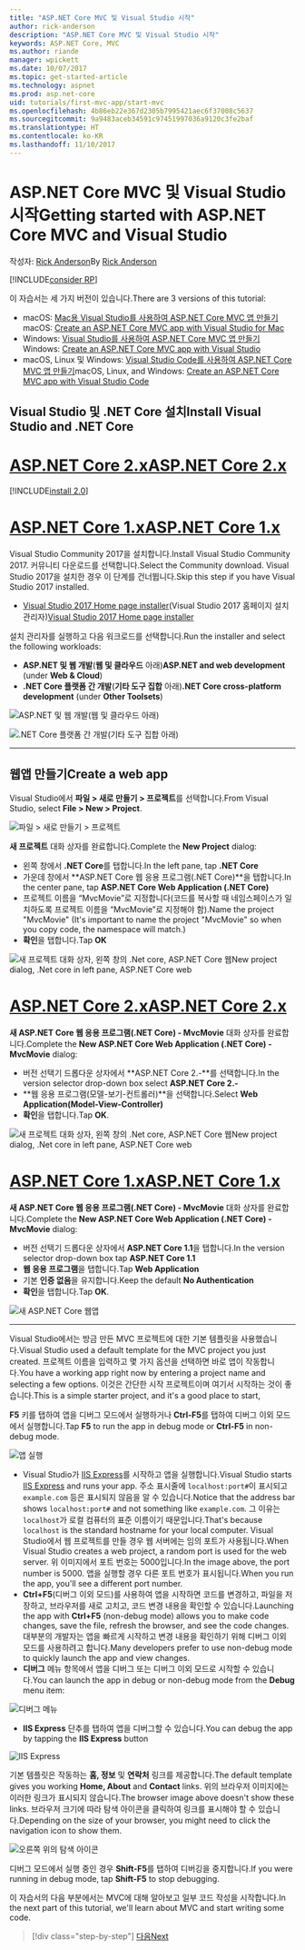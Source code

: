```yaml
---
title: "ASP.NET Core MVC 및 Visual Studio 시작"
author: rick-anderson
description: "ASP.NET Core MVC 및 Visual Studio 시작"
keywords: ASP.NET Core, MVC
ms.author: riande
manager: wpickett
ms.date: 10/07/2017
ms.topic: get-started-article
ms.technology: aspnet
ms.prod: asp.net-core
uid: tutorials/first-mvc-app/start-mvc
ms.openlocfilehash: 4b86eb22e367d2305b7995421aec6f37008c5637
ms.sourcegitcommit: 9a9483aceb34591c97451997036a9120c3fe2baf
ms.translationtype: HT
ms.contentlocale: ko-KR
ms.lasthandoff: 11/10/2017
---
```

# <a name="getting-started-with-aspnet-core-mvc-and-visual-studio"></a><span data-ttu-id="164d0-104">ASP.NET Core MVC 및 Visual Studio 시작</span><span class="sxs-lookup"><span data-stu-id="164d0-104">Getting started with ASP.NET Core MVC and Visual Studio</span></span>

<span data-ttu-id="164d0-105">작성자: [Rick Anderson](https://twitter.com/RickAndMSFT)</span><span class="sxs-lookup"><span data-stu-id="164d0-105">By [Rick Anderson](https://twitter.com/RickAndMSFT)</span></span>

[!INCLUDE[consider RP](../../includes/razor.md)]

<span data-ttu-id="164d0-106">이 자습서는 세 가지 버전이 있습니다.</span><span class="sxs-lookup"><span data-stu-id="164d0-106">There are 3 versions of this tutorial:</span></span>

* <span data-ttu-id="164d0-107">macOS: [Mac용 Visual Studio를 사용하여 ASP.NET Core MVC 앱 만들기](xref:tutorials/first-mvc-app-mac/start-mvc)</span><span class="sxs-lookup"><span data-stu-id="164d0-107">macOS: [Create an ASP.NET Core MVC app with Visual Studio for Mac](xref:tutorials/first-mvc-app-mac/start-mvc)</span></span>
* <span data-ttu-id="164d0-108">Windows: [Visual Studio를 사용하여 ASP.NET Core MVC 앱 만들기](xref:tutorials/first-mvc-app/start-mvc)</span><span class="sxs-lookup"><span data-stu-id="164d0-108">Windows: [Create an ASP.NET Core MVC app with Visual Studio](xref:tutorials/first-mvc-app/start-mvc)</span></span>
* <span data-ttu-id="164d0-109">macOS, Linux 및 Windows: [Visual Studio Code를 사용하여 ASP.NET Core MVC 앱 만들기](xref:tutorials/first-mvc-app-xplat/start-mvc)</span><span class="sxs-lookup"><span data-stu-id="164d0-109">macOS, Linux, and Windows: [Create an ASP.NET Core MVC app with Visual Studio Code](xref:tutorials/first-mvc-app-xplat/start-mvc)</span></span>

## <a name="install-visual-studio-and-net-core"></a><span data-ttu-id="164d0-110">Visual Studio 및 .NET Core 설치</span><span class="sxs-lookup"><span data-stu-id="164d0-110">Install Visual Studio and .NET Core</span></span>

# <a name="aspnet-core-2xtabaspnetcore2x"></a>[<span data-ttu-id="164d0-111">ASP.NET Core 2.x</span><span class="sxs-lookup"><span data-stu-id="164d0-111">ASP.NET Core 2.x</span></span>](#tab/aspnetcore2x)

[!INCLUDE[install 2.0](../../includes/install2.0.md)]

# <a name="aspnet-core-1xtabaspnetcore1x"></a>[<span data-ttu-id="164d0-112">ASP.NET Core 1.x</span><span class="sxs-lookup"><span data-stu-id="164d0-112">ASP.NET Core 1.x</span></span>](#tab/aspnetcore1x)

<span data-ttu-id="164d0-113">Visual Studio Community 2017을 설치합니다.</span><span class="sxs-lookup"><span data-stu-id="164d0-113">Install Visual Studio Community 2017.</span></span> <span data-ttu-id="164d0-114">커뮤니티 다운로드를 선택합니다.</span><span class="sxs-lookup"><span data-stu-id="164d0-114">Select the Community download.</span></span> <span data-ttu-id="164d0-115">Visual Studio 2017을 설치한 경우 이 단계를 건너뜁니다.</span><span class="sxs-lookup"><span data-stu-id="164d0-115">Skip this step if you have Visual Studio 2017 installed.</span></span>

* <span data-ttu-id="164d0-116">[Visual Studio 2017 Home page installer](https://www.visualstudio.com/)(Visual Studio 2017 홈페이지 설치 관리자)</span><span class="sxs-lookup"><span data-stu-id="164d0-116">[Visual Studio 2017 Home page installer](https://www.visualstudio.com/)</span></span>

<span data-ttu-id="164d0-117">설치 관리자를 실행하고 다음 워크로드를 선택합니다.</span><span class="sxs-lookup"><span data-stu-id="164d0-117">Run the installer and select the following workloads:</span></span>

* <span data-ttu-id="164d0-118">**ASP.NET 및 웹 개발**(**웹 및 클라우드** 아래)</span><span class="sxs-lookup"><span data-stu-id="164d0-118">**ASP.NET and web development** (under **Web & Cloud**)</span></span>
* <span data-ttu-id="164d0-119">**.NET Core 플랫폼 간 개발**(**기타 도구 집합** 아래)</span><span class="sxs-lookup"><span data-stu-id="164d0-119">**.NET Core cross-platform development** (under **Other Toolsets**)</span></span>

![**ASP.NET 및 웹 개발**(**웹 및 클라우드** 아래)](start-mvc/_static/web_workload.png)

![**.NET Core 플랫폼 간 개발**(**기타 도구 집합** 아래)](start-mvc/_static/x_plat_wl.png)

---

## <a name="create-a-web-app"></a><span data-ttu-id="164d0-122">웹앱 만들기</span><span class="sxs-lookup"><span data-stu-id="164d0-122">Create a web app</span></span>

<span data-ttu-id="164d0-123">Visual Studio에서 **파일 > 새로 만들기 > 프로젝트**를 선택합니다.</span><span class="sxs-lookup"><span data-stu-id="164d0-123">From Visual Studio, select  **File > New > Project**.</span></span>

![파일 > 새로 만들기 > 프로젝트](start-mvc/_static/alt_new_project.png)

<span data-ttu-id="164d0-125">**새 프로젝트** 대화 상자를 완료합니다.</span><span class="sxs-lookup"><span data-stu-id="164d0-125">Complete the **New Project** dialog:</span></span>

* <span data-ttu-id="164d0-126">왼쪽 창에서 **.NET Core**를 탭합니다.</span><span class="sxs-lookup"><span data-stu-id="164d0-126">In the left pane, tap **.NET Core**</span></span>
* <span data-ttu-id="164d0-127">가운데 창에서 **ASP.NET Core 웹 응용 프로그램(.NET Core)**을 탭합니다.</span><span class="sxs-lookup"><span data-stu-id="164d0-127">In the center pane, tap **ASP.NET Core Web Application (.NET Core)**</span></span>
* <span data-ttu-id="164d0-128">프로젝트 이름을 “MvcMovie”로 지정합니다(코드를 복사할 때 네임스페이스가 일치하도록 프로젝트 이름을 “MvcMovie”로 지정해야 함).</span><span class="sxs-lookup"><span data-stu-id="164d0-128">Name the project "MvcMovie" (It's important to name the project "MvcMovie" so when you copy code, the namespace will match.)</span></span>
* <span data-ttu-id="164d0-129">**확인**을 탭합니다.</span><span class="sxs-lookup"><span data-stu-id="164d0-129">Tap **OK**</span></span>

![<span data-ttu-id="164d0-130">새 프로젝트 대화 상자, 왼쪽 창의 .Net core, ASP.NET Core 웹</span><span class="sxs-lookup"><span data-stu-id="164d0-130">New project dialog, .Net core in left pane, ASP.NET Core web</span></span> ](start-mvc/_static/new_project2.png)


# <a name="aspnet-core-2xtabaspnetcore2x"></a>[<span data-ttu-id="164d0-131">ASP.NET Core 2.x</span><span class="sxs-lookup"><span data-stu-id="164d0-131">ASP.NET Core 2.x</span></span>](#tab/aspnetcore2x)

<span data-ttu-id="164d0-132">**새 ASP.NET Core 웹 응용 프로그램(.NET Core) - MvcMovie** 대화 상자를 완료합니다.</span><span class="sxs-lookup"><span data-stu-id="164d0-132">Complete the **New ASP.NET Core Web Application (.NET Core) - MvcMovie** dialog:</span></span>

* <span data-ttu-id="164d0-133">버전 선택기 드롭다운 상자에서 **ASP.NET Core 2.-**를 선택합니다.</span><span class="sxs-lookup"><span data-stu-id="164d0-133">In the version selector drop-down box select **ASP.NET Core 2.-**</span></span>
* <span data-ttu-id="164d0-134">**웹 응용 프로그램(모델-보기-컨트롤러)**을 선택합니다.</span><span class="sxs-lookup"><span data-stu-id="164d0-134">Select **Web Application(Model-View-Controller)**</span></span>
* <span data-ttu-id="164d0-135">**확인**을 탭합니다.</span><span class="sxs-lookup"><span data-stu-id="164d0-135">Tap **OK**.</span></span>

![<span data-ttu-id="164d0-136">새 프로젝트 대화 상자, 왼쪽 창의 .Net core, ASP.NET Core 웹</span><span class="sxs-lookup"><span data-stu-id="164d0-136">New project dialog, .Net core in left pane, ASP.NET Core web</span></span> ](start-mvc/_static/new_project22.png)

# <a name="aspnet-core-1xtabaspnetcore1x"></a>[<span data-ttu-id="164d0-137">ASP.NET Core 1.x</span><span class="sxs-lookup"><span data-stu-id="164d0-137">ASP.NET Core 1.x</span></span>](#tab/aspnetcore1x)

<span data-ttu-id="164d0-138">**새 ASP.NET Core 웹 응용 프로그램(.NET Core) - MvcMovie** 대화 상자를 완료합니다.</span><span class="sxs-lookup"><span data-stu-id="164d0-138">Complete the **New ASP.NET Core Web Application (.NET Core) - MvcMovie** dialog:</span></span>

* <span data-ttu-id="164d0-139">버전 선택기 드롭다운 상자에서 **ASP.NET Core 1.1**을 탭합니다.</span><span class="sxs-lookup"><span data-stu-id="164d0-139">In the version selector drop-down box tap **ASP.NET Core 1.1**</span></span>
* <span data-ttu-id="164d0-140">**웹 응용 프로그램**을 탭합니다.</span><span class="sxs-lookup"><span data-stu-id="164d0-140">Tap **Web Application**</span></span>
* <span data-ttu-id="164d0-141">기본 **인증 없음**을 유지합니다.</span><span class="sxs-lookup"><span data-stu-id="164d0-141">Keep the default **No Authentication**</span></span>
* <span data-ttu-id="164d0-142">**확인**을 탭합니다.</span><span class="sxs-lookup"><span data-stu-id="164d0-142">Tap **OK**.</span></span>

![새 ASP.NET Core 웹앱](start-mvc/_static/p3.png)

---

<span data-ttu-id="164d0-144">Visual Studio에서는 방금 만든 MVC 프로젝트에 대한 기본 템플릿을 사용했습니다.</span><span class="sxs-lookup"><span data-stu-id="164d0-144">Visual Studio used a default template for the MVC project you just created.</span></span> <span data-ttu-id="164d0-145">프로젝트 이름을 입력하고 몇 가지 옵션을 선택하면 바로 앱이 작동합니다.</span><span class="sxs-lookup"><span data-stu-id="164d0-145">You have a working app right now by entering a project name and selecting a few options.</span></span> <span data-ttu-id="164d0-146">이것은 간단한 시작 프로젝트이며 여기서 시작하는 것이 좋습니다.</span><span class="sxs-lookup"><span data-stu-id="164d0-146">This is a simple starter project, and it's a good place to start,</span></span>

<span data-ttu-id="164d0-147">**F5** 키를 탭하여 앱을 디버그 모드에서 실행하거나 **Ctrl-F5**를 탭하여 디버그 이외 모드에서 실행합니다.</span><span class="sxs-lookup"><span data-stu-id="164d0-147">Tap **F5** to run the app in debug mode or **Ctrl-F5** in non-debug mode.</span></span>
<!-- These images are also used by uid: tutorials/first-mvc-app-xplat/start-mvc -->
![앱 실행](start-mvc/_static/1.png)

* <span data-ttu-id="164d0-149">Visual Studio가 [IIS Express](https://docs.microsoft.com/iis/extensions/introduction-to-iis-express/iis-express-overview)를 시작하고 앱을 실행합니다.</span><span class="sxs-lookup"><span data-stu-id="164d0-149">Visual Studio starts [IIS Express](https://docs.microsoft.com/iis/extensions/introduction-to-iis-express/iis-express-overview) and runs your app.</span></span> <span data-ttu-id="164d0-150">주소 표시줄에 `localhost:port#`이 표시되고 `example.com` 등은 표시되지 않음을 알 수 있습니다.</span><span class="sxs-lookup"><span data-stu-id="164d0-150">Notice that the address bar shows `localhost:port#` and not something like `example.com`.</span></span> <span data-ttu-id="164d0-151">그 이유는 `localhost`가 로컬 컴퓨터의 표준 이름이기 때문입니다.</span><span class="sxs-lookup"><span data-stu-id="164d0-151">That's because `localhost` is the standard hostname for your local computer.</span></span> <span data-ttu-id="164d0-152">Visual Studio에서 웹 프로젝트를 만들 경우 웹 서버에는 임의 포트가 사용됩니다.</span><span class="sxs-lookup"><span data-stu-id="164d0-152">When Visual Studio creates a web project, a random port is used for the web server.</span></span> <span data-ttu-id="164d0-153">위 이미지에서 포트 번호는 5000입니다.</span><span class="sxs-lookup"><span data-stu-id="164d0-153">In the image above, the port number is 5000.</span></span> <span data-ttu-id="164d0-154">앱을 실행할 경우 다른 포트 번호가 표시됩니다.</span><span class="sxs-lookup"><span data-stu-id="164d0-154">When you run the app, you'll see a different port number.</span></span>
* <span data-ttu-id="164d0-155">**Ctrl+F5**(디버그 이외 모드)를 사용하여 앱을 시작하면 코드를 변경하고, 파일을 저장하고, 브라우저를 새로 고치고, 코드 변경 내용을 확인할 수 있습니다.</span><span class="sxs-lookup"><span data-stu-id="164d0-155">Launching the app with **Ctrl+F5** (non-debug mode) allows you to make code changes, save the file, refresh the browser, and see the code changes.</span></span> <span data-ttu-id="164d0-156">대부분의 개발자는 앱을 빠르게 시작하고 변경 내용을 확인하기 위해 디버그 이외 모드를 사용하려고 합니다.</span><span class="sxs-lookup"><span data-stu-id="164d0-156">Many developers prefer to use non-debug mode to quickly launch the app and view changes.</span></span>
* <span data-ttu-id="164d0-157">**디버그** 메뉴 항목에서 앱을 디버그 또는 디버그 이외 모드로 시작할 수 있습니다.</span><span class="sxs-lookup"><span data-stu-id="164d0-157">You can launch the app in debug or non-debug mode from the **Debug** menu item:</span></span>

![디버그 메뉴](start-mvc/_static/debug_menu.png)

* <span data-ttu-id="164d0-159">**IIS Express** 단추를 탭하여 앱을 디버그할 수 있습니다.</span><span class="sxs-lookup"><span data-stu-id="164d0-159">You can debug the app by tapping the **IIS Express** button</span></span>

![IIS Express](start-mvc/_static/iis_express.png)

<span data-ttu-id="164d0-161">기본 템플릿은 작동하는 **홈, 정보** 및 **연락처** 링크를 제공합니다.</span><span class="sxs-lookup"><span data-stu-id="164d0-161">The default template gives you working **Home, About** and **Contact** links.</span></span> <span data-ttu-id="164d0-162">위의 브라우저 이미지에는 이러한 링크가 표시되지 않습니다.</span><span class="sxs-lookup"><span data-stu-id="164d0-162">The browser image above doesn't show these links.</span></span> <span data-ttu-id="164d0-163">브라우저 크기에 따라 탐색 아이콘을 클릭하여 링크를 표시해야 할 수 있습니다.</span><span class="sxs-lookup"><span data-stu-id="164d0-163">Depending on the size of your browser, you might need to click the navigation icon to show them.</span></span>

![오른쪽 위의 탐색 아이콘](start-mvc/_static/2.png)

<span data-ttu-id="164d0-165">디버그 모드에서 실행 중인 경우 **Shift-F5**를 탭하여 디버깅을 중지합니다.</span><span class="sxs-lookup"><span data-stu-id="164d0-165">If you were running in debug mode, tap **Shift-F5** to stop debugging.</span></span>

<span data-ttu-id="164d0-166">이 자습서의 다음 부분에서는 MVC에 대해 알아보고 일부 코드 작성을 시작합니다.</span><span class="sxs-lookup"><span data-stu-id="164d0-166">In the next part of this tutorial, we'll learn about MVC and start writing some code.</span></span>

>[!div class="step-by-step"]
[<span data-ttu-id="164d0-167">다음</span><span class="sxs-lookup"><span data-stu-id="164d0-167">Next</span></span>](adding-controller.md)  

